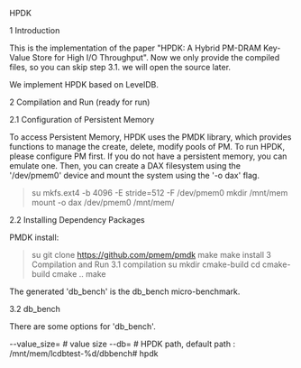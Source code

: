 HPDK

1 Introduction

This is the implementation of the paper "HPDK: A Hybrid PM-DRAM Key-Value Store for High I/O
Throughput". Now we only provide the compiled files, so you can skip step 3.1. we will open the source later.

We implement HPDK based on LevelDB.

2 Compilation and Run (ready for run)

2.1 Configuration of Persistent Memory

To access Persistent Memory, HPDK uses the PMDK library, which provides functions to manage the create, delete, modify pools of PM. To run HPDK, please configure PM first. If you do not have a persistent memory, you can emulate one. Then, you can create a DAX filesystem using the '/dev/pmem0' device and mount the system using the '-o dax' flag.

> su
> mkfs.ext4 -b 4096 -E stride=512 -F /dev/pmem0
> mkdir /mnt/mem
> mount -o dax /dev/pmem0 /mnt/mem/

2.2 Installing Dependency Packages

PMDK install:

> su
> git clone https://github.com/pmem/pmdk
> make
> make install
3 Compilation and Run
3.1 compilation
> su
> mkdir cmake-build
> cd cmake-build
> cmake ..
> make

The generated 'db_bench' is the db_bench micro-benchmark.

3.2 db_bench

There are some options for 'db_bench'.

--value_size=<size>         # value size
--db=<path>                 # HPDK path, default path : /mnt/mem/lcdbtest-%d/dbbench# hpdk
